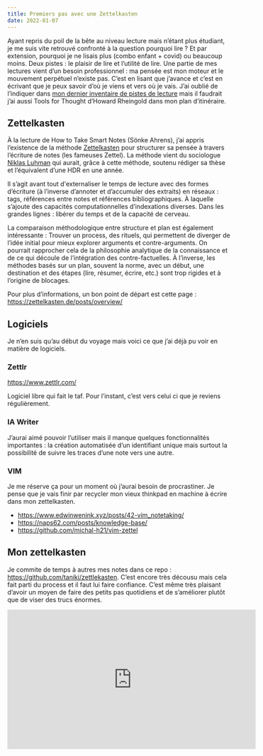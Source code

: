 ```yaml
---
title: Premiers pas avec une Zettelkasten
date: 2022-01-07
---
```


Ayant repris du poil de la bête au niveau lecture mais n’étant plus étudiant, je me suis vite retrouvé confronté à la question pourquoi lire ? Et par extension, pourquoi je ne lisais plus (combo enfant + covid) ou beaucoup moins. Deux pistes : le plaisir de lire et l’utilité de lire. Une partie de mes lectures vient d’un besoin professionnel : ma pensée est mon moteur et le mouvement perpétuel n’existe pas. C’est en lisant que j’avance et c’est en écrivant que je peux savoir d’où je viens et vers où je vais. J’ai oublié de l’indiquer dans [mon dernier inventaire de pistes de lecture](https://11d.im/yo/2022-01-05-pistes-de-lecture-janvier-2022/) mais il faudrait j’ai aussi Tools for Thought d’Howard Rheingold dans mon plan d’itinéraire.

## Zettelkasten

À la lecture de How to Take Smart Notes (Sönke Ahrens), j’ai appris l’existence de la méthode [Zettelkasten](https://en.wikipedia.org/wiki/Zettelkasten) pour structurer sa pensée à travers l’écriture de notes (les fameuses Zettel). La méthode vient du sociologue [Niklas Luhman](https://en.wikipedia.org/wiki/Niklas_Luhmann) qui aurait, grâce à cette méthode, soutenu rédiger sa thèse et l’équivalent d’une HDR en une année.

Il s’agit avant tout d'externaliser le temps de lecture avec des formes d’écriture (à l’inverse d’annoter et d’accumuler des extraits) en réseaux : tags, références entre notes et références bibliographiques. À laquelle s’ajoute des capacités computationnelles d’indexations diverses. Dans les grandes lignes : libérer du temps et de la capacité de cerveau.

La comparaison méthodologique entre structure et plan est également intéressante : Trouver un process, des rituels, qui permettent de diverger de l’idée initial pour mieux explorer arguments et contre-arguments. On pourrait rapprocher cela de la philosophie analytique de la connaissance et de ce qui découle de l’intégration des contre-factuelles. À l’inverse, les méthodes basés sur un plan, souvent la norme, avec un début, une destination et des étapes (lire, résumer, écrire, etc.) sont trop rigides et à l’origine de blocages.

Pour plus d’informations, un bon point de départ est cette page : https://zettelkasten.de/posts/overview/


## Logiciels

Je n’en suis qu’au début du voyage mais voici ce que j’ai déjà pu voir en matière de logiciels.

### Zettlr

https://www.zettlr.com/

Logiciel libre qui fait le taf. Pour l’instant, c’est vers celui ci que je reviens régulièrement.


### IA Writer

J’aurai aimé pouvoir l’utiliser mais il manque quelques fonctionnalités importantes : la création automatisée d’un identifiant unique mais surtout la possibilité de suivre les traces d’une note vers une autre.


### VIM

Je me réserve ça pour un moment où j’aurai besoin de procrastiner. Je pense que je vais finir par recycler mon vieux thinkpad en machine à écrire dans mon zettelkasten.

- https://www.edwinwenink.xyz/posts/42-vim_notetaking/
- https://naps62.com/posts/knowledge-base/
- https://github.com/michal-h21/vim-zettel


## Mon zettelkasten

Je commite de temps à autres mes notes dans ce repo : https://github.com/taniki/zettlekasten. C’est encore très décousu mais cela fait parti du process et il faut lui faire confiance. C’est même très plaisant d’avoir un moyen de faire des petits pas quotidiens et de s’améliorer plutôt que de viser des trucs énormes.

<iframe width="560" height="315" src="https://www.youtube.com/embed/5AGY0Y1OiF4" title="YouTube video player" frameborder="0" allow="accelerometer; autoplay; clipboard-write; encrypted-media; gyroscope; picture-in-picture" allowfullscreen></iframe>
